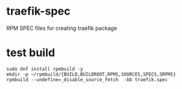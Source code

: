 # traefik-spec
RPM SPEC files for creating traefik package

# test build

    sudo dnf install rpmbuild -y
    mkdir -p ~/rpmbuild/{BUILD,BUILDROOT,RPMS,SOURCES,SPECS,SRPMS}
    rpmbuild --undefine=_disable_source_fetch  -bb traefik.spec
